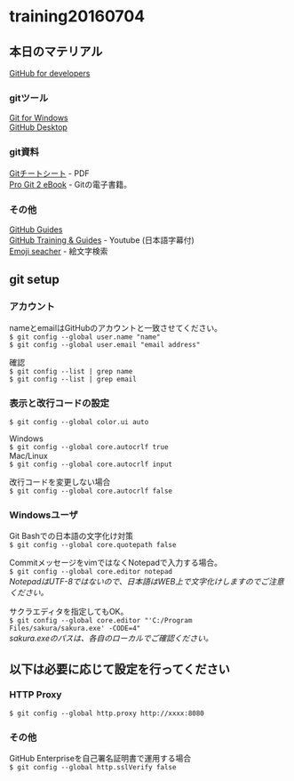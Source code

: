 # training20160704

## 本日のマテリアル

[GitHub for developers](http://ikeike443.github.io/training-kit/courses/github-for-developers.html)

### gitツール

[Git for Windows](https://git-for-windows.github.io/)  
[GitHub Desktop](https://desktop.github.com/)  

### git資料

[Gitチートシート](https://services.github.com/kit/downloads/ja/github-git-cheat-sheet.pdf) - PDF  
[Pro Git 2 eBook](http://git-scm.com/book/ja/v2) - Gitの電子書籍。

### その他

[GitHub Guides](https://guides.github.com/)  
[GitHub Training & Guides](https://www.youtube.com/watch?v=FyfwLX4HAxM&list=PLg7s6cbtAD15G8lNyoaYDuKZSKyJrgwB-) - Youtube (日本語字幕付)  
[Emoji seacher](http://emoji.muan.co/) - 絵文字検索  

## git setup

### アカウント

nameとemailはGitHubのアカウントと一致させてください。  
`$ git config --global user.name "name"`  
`$ git config --global user.email "email address"`  

確認  
`$ git config --list | grep name`  
`$ git config --list | grep email`  

### 表示と改行コードの設定

`$ git config --global color.ui auto`  

Windows  
`$ git config --global core.autocrlf true`  
Mac/Linux  
`$ git config --global core.autocrlf input`  

改行コードを変更しない場合  
`$ git config --global core.autocrlf false`

### Windowsユーザ

Git Bashでの日本語の文字化け対策  
`$ git config --global core.quotepath false`  
  
CommitメッセージをvimではなくNotepadで入力する場合。  
`$ git config --global core.editor notepad`  
*NotepadはUTF-8ではないので、日本語はWEB上で文字化けしますのでご注意ください。*  
  
サクラエディタを指定してもOK。  
`$ git config --global core.editor "'C:/Program Files/sakura/sakura.exe' -CODE=4"`  
*sakura.exeのパスは、各自のローカルでご確認ください。*


## 以下は必要に応じて設定を行ってください

### HTTP Proxy

`$ git config --global http.proxy http://xxxx:8080`  

### その他

GitHub Enterpriseを自己署名証明書で運用する場合  
`$ git config --global http.sslVerify false`

